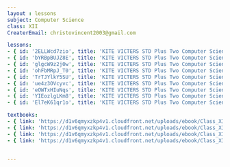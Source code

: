 ```yaml
--- 
layout : lessons 
subject: Computer Science
class: XII
CreaterEmail: christovincent2003@gmail.com

lessons:
- { id: '2ELLWcd7zio', title: 'KITE VICTERS STD Plus Two Computer Science Class 01 (First Bell-ഫസ്റ്റ് ബെല്‍)' }
- { id: 'bYRBpBUJZ8E', title: 'KITE VICTERS STD Plus Two Computer Science Class 02 (First Bell-ഫസ്റ്റ് ബെല്‍)' }
- { id: 'glgcW9z2j0w', title: 'KITE VICTERS STD Plus Two Computer Science Class 03 (First Bell-ഫസ്റ്റ് ബെല്‍)' }
- { id: 'ohFbMRpJ_T0', title: 'KITE VICTERS STD Plus Two Computer Science Class 04 (First Bell-ഫസ്റ്റ് ബെല്‍)' }
- { id: 'TrTJYlkY5SU', title: 'KITE VICTERS STD Plus Two Computer Science Class 05 (First Bell-ഫസ്റ്റ് ബെല്‍)' }
- { id: 'ue4z3OVcyvc', title: 'KITE VICTERS STD Plus Two Computer Science Class 06 (First Bell-ഫസ്റ്റ് ബെല്‍)' }
- { id: 'eOWTxHIuNqs', title: 'KITE VICTERS STD Plus Two Computer Science Class 07 (First Bell-ഫസ്റ്റ് ബെല്‍)' }
- { id: 'YIEozlgLKm8', title: 'KITE VICTERS STD Plus Two Computer Science Class 08 (First Bell-ഫസ്റ്റ് ബെല്‍)' }
- { id: 'El7eK61qr1o', title: 'KITE VICTERS STD Plus Two Computer Science Class 09 (First Bell-ഫസ്റ്റ് ബെല്‍)' }

textbooks:
- { link: 'https://d1v6qmyxzkp4v1.cloudfront.net/uploads/ebook/Class_XII/ComputerSciencePart1/finalbook.pdf', title: 'Computer Science' , medium: 'English' }
- { link: 'https://d1v6qmyxzkp4v1.cloudfront.net/uploads/ebook/Class_XII/ComputerSciencePart2/FinalBook.pdf', title: 'Computer Science' , medium: 'English' }
- { link: 'https://d1v6qmyxzkp4v1.cloudfront.net/uploads/ebook/Class_XII/MAL_MED/Computer%20Science%20Part%201%20.pdf', title: 'Computer Science' , medium: 'malayalam' }
- { link: 'https://d1v6qmyxzkp4v1.cloudfront.net/uploads/ebook/Class_XII/MAL_MED/Computer%20Science%20Part%202.pdf', title: 'Computer Science' , medium: 'malayalam' }


---
```

